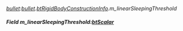 _[bullet](../../modules/bullet/bullet-module.md):[bullet](../../modules/bullet/bullet-module.md).[btRigidBodyConstructionInfo](../../modules/bullet/bullet-btrigidbodyconstructioninfo.md).m\_linearSleepingThreshold_
##### Field m\_linearSleepingThreshold:[btScalar](../../modules/bullet/bullet-btscalar.md)
